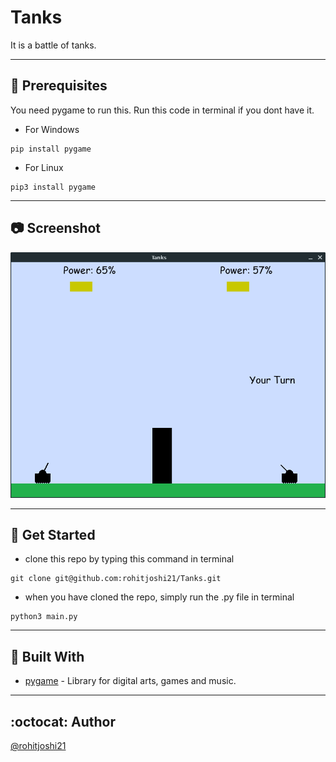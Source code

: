# Tanks

It is a battle of tanks.

-----

## :crystal_ball: Prerequisites

You need pygame to run this.
Run this code in terminal if you dont have it.
- For Windows
```
pip install pygame
```
- For Linux
```
pip3 install pygame
```

----------

## :camera: Screenshot

![Calc](Assets/ss1.png)

----------

## :floppy_disk: Get Started

- clone this repo by typing this command in terminal
```
git clone git@github.com:rohitjoshi21/Tanks.git
```
- when you have cloned the repo, simply run the .py file in terminal 
```
python3 main.py
```
----------

## :hammer: Built With

- [pygame](https://github.com/pygame/) - Library for digital arts, games and music.

----------

## :octocat: Author

[@rohitjoshi21](https://github.com/rohitjoshi21)
